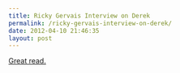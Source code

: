 ```yaml
---
title: Ricky Gervais Interview on Derek
permalink: /ricky-gervais-interview-on-derek/
date: 2012-04-10 21:46:35
layout: post
---
```


[Great read.](http://nickyclark.blogspot.co.uk/2012-04-ricky-gervais-talks-about-derek-karl.html)